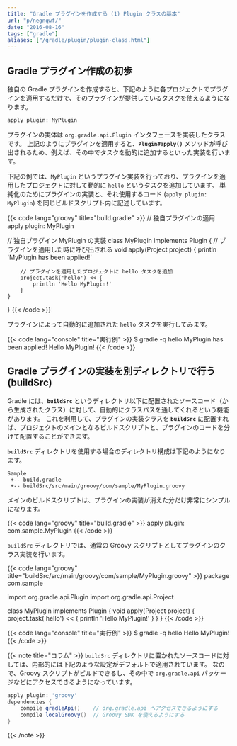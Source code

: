 ```yaml
---
title: "Gradle プラグインを作成する (1) Plugin クラスの基本"
url: "p/negnqwf/"
date: "2016-08-16"
tags: ["gradle"]
aliases: ["/gradle/plugin/plugin-class.html"]
---
```


Gradle プラグイン作成の初歩
----

独自の Gradle プラグインを作成すると、下記のように各プロジェクトでプラグインを適用するだけで、そのプラグインが提供しているタスクを使えるようになります。

```groovy
apply plugin: MyPlugin
```

プラグインの実体は `org.gradle.api.Plugin` インタフェースを実装したクラスです。
上記のようにプラグインを適用すると、**`Plugin#apply()`** メソッドが呼び出されるため、例えば、その中でタスクを動的に追加するといった実装を行います。

下記の例では、`MyPlugin` というプラグイン実装を行っており、プラグインを適用したプロジェクトに対して動的に `hello` というタスクを追加しています。
単純化のためにプラグインの実装と、それ使用するコード (`apply plugin: MyPlugin`) を同じビルドスクリプト内に記述しています。


{{< code lang="groovy" title="build.gradle" >}}
// 独自プラグインの適用
apply plugin: MyPlugin

// 独自プラグイン MyPlugin の実装
class MyPlugin implements Plugin<Project> {
    // プラグインを適用した時に呼び出される
    void apply(Project project) {
        println 'MyPlugin has been applied!'

        // プラグインを適用したプロジェクトに hello タスクを追加
        project.task('hello') << {
            println 'Hello MyPlugin!'
        }
    }
}
{{< /code >}}

プラグインによって自動的に追加された `hello` タスクを実行してみます。

{{< code lang="console" title="実行例" >}}
$ gradle -q hello
MyPlugin has been applied!
Hello MyPlugin!
{{< /code >}}


Gradle プラグインの実装を別ディレクトリで行う (buildSrc)
----

Gradle には、**`buildSrc`** というディレクトリ以下に配置されたソースコード（から生成されたクラス）に対して、自動的にクラスパスを通してくれるという機能があります。
これを利用して、プラグインの実装クラスを **`buildSrc`** に配置すれば、プロジェクトのメインとなるビルドスクリプトと、プラグインのコードを分けて配置することができます。

**`buildSrc`** ディレクトリを使用する場合のディレクトリ構成は下記のようになります。

```
Sample
 +-- build.gradle
 +-- buildSrc/src/main/groovy/com/sample/MyPlugin.groovy
```

メインのビルドスクリプトは、プラグインの実装が消えた分だけ非常にシンプルになります。

{{< code lang="groovy" title="build.gradle" >}}
apply plugin: com.sample.MyPlugin
{{< /code >}}

`buildSrc` ディレクトリでは、通常の Groovy スクリプトとしてプラグインのクラス実装を行います。

{{< code lang="groovy" title="buildSrc/src/main/groovy/com/sample/MyPlugin.groovy" >}}
package com.sample

import org.gradle.api.Plugin
import org.gradle.api.Project

class MyPlugin implements Plugin<Project> {
    void apply(Project project) {
        project.task('hello') << {
            println 'Hello MyPlugin!'
        }
    }
}
{{< /code >}}

{{< code lang="console" title="実行例" >}}
$ gradle -q hello
Hello MyPlugin!
{{< /code >}}


{{< note title="コラム" >}}
`buildSrc` ディレクトリに置かれたソースコードに対しては、内部的には下記のような設定がデフォルトで適用されています。
なので、Groovy スクリプトがビルドできるし、その中で `org.gradle.api` パッケージなどにアクセスできるようになっています。

```groovy
apply plugin: 'groovy'
dependencies {
    compile gradleApi()    // org.gradle.api へアクセスできるようにする
    compile localGroovy()  // Groovy SDK を使えるようにする
}
```
{{< /note >}}

